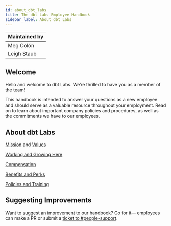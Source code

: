 ```yaml
---
id: about_dbt_labs
title: The dbt Labs Employee Handbook
sidebar_label: About dbt Labs
---
```


| Maintained by |
|---|
| Meg Colón |
| Leigh Staub |

## Welcome
Hello and welcome to dbt Labs. We’re thrilled to have you as a member of the team!

This handbook is intended to answer your questions as a new employee and should serve as a valuable resource throughout your employment. Read on to learn about important company policies and procedures, as well as the commitments we have to our employees.

## About dbt Labs
[Mission](mission.md) and [Values](values.md)

[Working and Growing Here](working_and_growing_here.md)

[Compensation](compensation.md)

[Benefits and Perks](benefits.md)

[Policies and Training](policies_and_training.md)

## Suggesting Improvements
Want to suggest an improvement to our handbook? Go for it— employees can make a PR or submit a [ticket to #people-support](https://www.notion.so/dbtlabs/How-to-Ask-a-People-Question-a17443c3b92346b185ca4b4c266497df?pvs=4).
